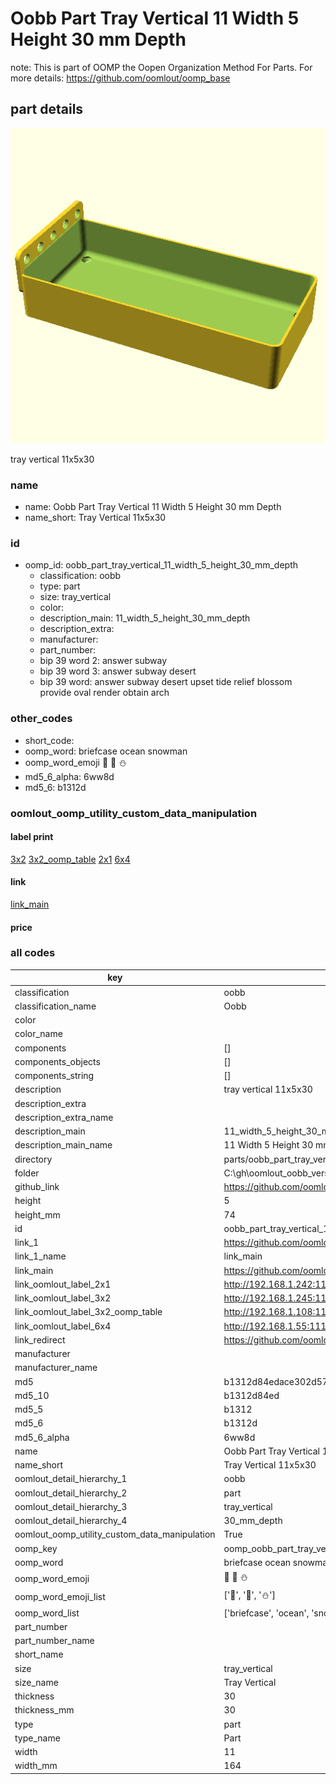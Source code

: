 # Oobb Part Tray Vertical 11 Width 5 Height 30 mm Depth  

note: This is part of OOMP the Oopen Organization Method For Parts. For more details: https://github.com/oomlout/oomp_base

##  part details
  

[![](3dpr.png)](3dpr.png)

tray vertical 11x5x30



### name
* name: Oobb Part Tray Vertical 11 Width 5 Height 30 mm Depth
* name_short: Tray Vertical 11x5x30 
### id
* oomp_id: oobb_part_tray_vertical_11_width_5_height_30_mm_depth
  * classification: oobb
  * type: part
  * size: tray_vertical
  * color: 
  * description_main: 11_width_5_height_30_mm_depth
  * description_extra: 
  * manufacturer: 
  * part_number: 
  * bip 39 word 2: answer subway
  * bip 39 word 3: answer subway desert
  * bip 39 word: answer subway desert upset tide relief blossom provide oval render obtain arch

### other_codes
* short_code: 
* oomp_word: briefcase ocean snowman
* oomp_word_emoji :briefcase: :ocean: :snowman:
* md5_6_alpha: 6ww8d
* md5_6: b1312d






### oomlout_oomp_utility_custom_data_manipulation
#### label print
[3x2](http://192.168.1.245:1112/?label=oomp%206ww8d)
[3x2_oomp_table](http://192.168.1.108:1112/?label=oomp%206ww8d)
[2x1](http://192.168.1.242:1112/?label=oomp%206ww8d)
[6x4](http://192.168.1.55:1112/?label=oomp%206ww8d)    

#### link

[link_main](https://github.com/oomlout/oomlout_oobb_version_4_generated_parts/tree/main/navigation_oomp/oobb/part/tray_vertical/11_width_5_height_30_mm_depth/part)                              

#### price







### all codes 
| key | value |  
| --- | --- |  
| classification | oobb |  
| classification_name | Oobb |  
| color |  |  
| color_name |  |  
| components | [] |  
| components_objects | [] |  
| components_string | [] |  
| description | tray vertical 11x5x30 |  
| description_extra |  |  
| description_extra_name |  |  
| description_main | 11_width_5_height_30_mm_depth |  
| description_main_name | 11 Width 5 Height 30 mm Depth |  
| directory | parts/oobb_part_tray_vertical_11_width_5_height_30_mm_depth |  
| folder | C:\gh\oomlout_oobb_version_4_generated_parts\parts\oobb_part_tray_vertical_11_width_5_height_30_mm_depth |  
| github_link | https://github.com/oomlout/oomlout_oomp_part_src/tree/main/parts/oobb_part_tray_vertical_11_width_5_height_30_mm_depth |  
| height | 5 |  
| height_mm | 74 |  
| id | oobb_part_tray_vertical_11_width_5_height_30_mm_depth |  
| link_1 | https://github.com/oomlout/oomlout_oobb_version_4_generated_parts/tree/main/navigation_oomp/oobb/part/tray_vertical/11_width_5_height_30_mm_depth/part |  
| link_1_name | link_main |  
| link_main | https://github.com/oomlout/oomlout_oobb_version_4_generated_parts/tree/main/navigation_oomp/oobb/part/tray_vertical/11_width_5_height_30_mm_depth/part |  
| link_oomlout_label_2x1 | http://192.168.1.242:1112/?label=oomp%206ww8d |  
| link_oomlout_label_3x2 | http://192.168.1.245:1112/?label=oomp%206ww8d |  
| link_oomlout_label_3x2_oomp_table | http://192.168.1.108:1112/?label=oomp%206ww8d |  
| link_oomlout_label_6x4 | http://192.168.1.55:1112/?label=oomp%206ww8d |  
| link_redirect | https://github.com/oomlout/oomlout_oobb_version_4_generated_parts/tree/main/parts/oobb_tray_vertical_11_05_30 |  
| manufacturer |  |  
| manufacturer_name |  |  
| md5 | b1312d84edace302d570eef27776084d |  
| md5_10 | b1312d84ed |  
| md5_5 | b1312 |  
| md5_6 | b1312d |  
| md5_6_alpha | 6ww8d |  
| name | Oobb Part Tray Vertical 11 Width 5 Height 30 mm Depth |  
| name_short | Tray Vertical 11x5x30  |  
| oomlout_detail_hierarchy_1 | oobb |  
| oomlout_detail_hierarchy_2 | part |  
| oomlout_detail_hierarchy_3 | tray_vertical |  
| oomlout_detail_hierarchy_4 | 30_mm_depth |  
| oomlout_oomp_utility_custom_data_manipulation | True |  
| oomp_key | oomp_oobb_part_tray_vertical_11_width_5_height_30_mm_depth |  
| oomp_word | briefcase ocean snowman |  
| oomp_word_emoji | :briefcase: :ocean: :snowman: |  
| oomp_word_emoji_list | [':briefcase:', ':ocean:', ':snowman:'] |  
| oomp_word_list | ['briefcase', 'ocean', 'snowman'] |  
| part_number |  |  
| part_number_name |  |  
| short_name |  |  
| size | tray_vertical |  
| size_name | Tray Vertical |  
| thickness | 30 |  
| thickness_mm | 30 |  
| type | part |  
| type_name | Part |  
| width | 11 |  
| width_mm | 164 |  
